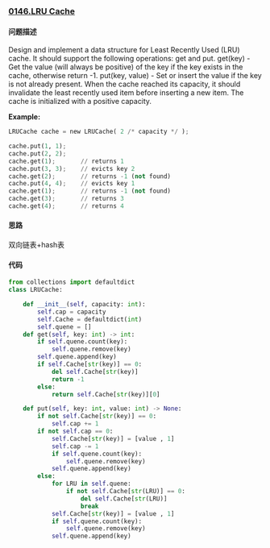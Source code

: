 ### [0146.LRU Cache](https://leetcode-cn.com/problems/lru-cache/)

#### 问题描述

Design and implement a data structure for Least Recently Used (LRU) cache. It should support the following operations: get and put.
get(key) - Get the value (will always be positive) of the key if the key exists in the cache, otherwise return -1.
put(key, value) - Set or insert the value if the key is not already present. When the cache reached its capacity, it should invalidate the least recently used item before inserting a new item.
The cache is initialized with a positive capacity.

**Example:**
```python
LRUCache cache = new LRUCache( 2 /* capacity */ );

cache.put(1, 1);
cache.put(2, 2);
cache.get(1);       // returns 1
cache.put(3, 3);    // evicts key 2
cache.get(2);       // returns -1 (not found)
cache.put(4, 4);    // evicts key 1
cache.get(1);       // returns -1 (not found)
cache.get(3);       // returns 3
cache.get(4);       // returns 4
```

#### 思路
双向链表+hash表

#### 代码

```python
from collections import defaultdict
class LRUCache:

    def __init__(self, capacity: int):
        self.cap = capacity
        self.Cache = defaultdict(int)
        self.quene = []
    def get(self, key: int) -> int:
        if self.quene.count(key):
            self.quene.remove(key)
        self.quene.append(key)
        if self.Cache[str(key)] == 0:
            del self.Cache[str(key)]
            return -1
        else:
            return self.Cache[str(key)][0]

    def put(self, key: int, value: int) -> None:
        if not self.Cache[str(key)] == 0:
            self.cap += 1
        if not self.cap == 0:
            self.Cache[str(key)] = [value , 1]
            self.cap -= 1
            if self.quene.count(key):
                self.quene.remove(key)
            self.quene.append(key)
        else:
            for LRU in self.quene:
                if not self.Cache[str(LRU)] == 0:
                    del self.Cache[str(LRU)]
                    break
            self.Cache[str(key)] = [value , 1]
            if self.quene.count(key):
                self.quene.remove(key)
            self.quene.append(key)
```